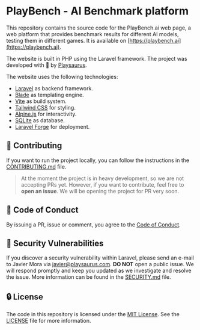 # PlayBench - AI Benchmark platform

This repository contains the source code for the PlayBench.ai web page, a web platform that provides benchmark results for different AI models, testing them in different games. It is available on [https://playbench.ai](https://playbench.ai).

The website is built in PHP using the Laravel framework. The project was developed with 💖 by [Playsaurus](https://playsaurus.com).

The website uses the following technologies:

- [Laravel](https://laravel.com/) as backend framework.
- [Blade](https://laravel.com/docs/blade) as templating engine.
- [Vite](https://vitejs.dev/) as build system.
- [Tailwind CSS](https://tailwindcss.com/) for styling.
- [Alpine.js](https://alpinejs.dev/) for interactivity.
- [SQLite](https://www.sqlite.org/index.html) as database.
- [Laravel Forge](https://forge.laravel.com/) for deployment.

## 🚀 Contributing

If you want to run the project locally, you can follow the instructions in the [CONTRIBUTING.md](.github/CONTRIBUTING.md) file.

> At the moment the project is in heavy development, so we are not accepting PRs yet. However, if you want to contribute, feel free to **open an issue**. We will be opening the project for PR very soon.

## 📜 Code of Conduct

By issuing a PR, issue or comment, you agree to the [Code of Conduct](.github/CODE_OF_CONDUCT.md).

## 📜 Security Vulnerabilities

If you discover a security vulnerability within Laravel, please send an e-mail to Javier Mora via [javier@playsaurus.com](mailto:javier@playsaurus.com). **DO NOT** open a public issue. We will respond promptly and keep you updated as we investigate and resolve the issue. More information can be found in the [SECURITY.md](.github/SECURITY.md) file.

## 🔒 License

The code in this repository is licensed under the [MIT License](https://opensource.org/licenses/MIT). See the [LICENSE](LICENSE) file for more information.


